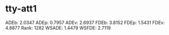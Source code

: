 # tty-att1

ADEb: 2.0347
ADEp: 0.7957
ADEv: 2.6937
FDEb: 3.8152
FDEp: 1.5431
FDEv: 4.8877
Rank: 1282
WSADE: 1.4479
WSFDE: 2.7119